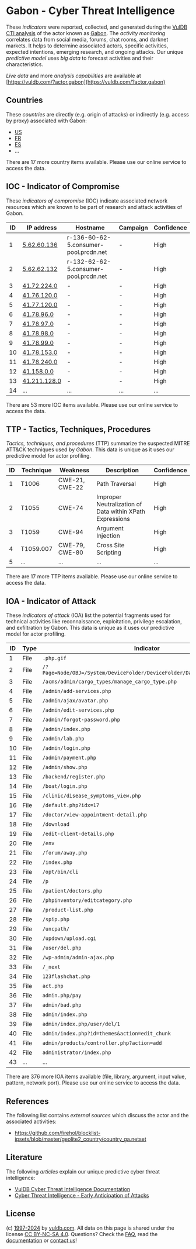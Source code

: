 # Gabon - Cyber Threat Intelligence

These _indicators_ were reported, collected, and generated during the [VulDB CTI analysis](https://vuldb.com/?kb.cti) of the actor known as [Gabon](https://vuldb.com/?actor.gabon). The _activity monitoring_ correlates data from social media, forums, chat rooms, and darknet markets. It helps to determine associated actors, specific activities, expected intentions, emerging research, and ongoing attacks. Our unique _predictive model_ uses _big data_ to forecast activities and their characteristics.

_Live data_ and more _analysis capabilities_ are available at [https://vuldb.com/?actor.gabon](https://vuldb.com/?actor.gabon)

## Countries

These _countries_ are directly (e.g. origin of attacks) or indirectly (e.g. access by proxy) associated with Gabon:

* [US](https://vuldb.com/?country.us)
* [FR](https://vuldb.com/?country.fr)
* [ES](https://vuldb.com/?country.es)
* ...

There are 17 more country items available. Please use our online service to access the data.

## IOC - Indicator of Compromise

These _indicators of compromise_ (IOC) indicate associated network resources which are known to be part of research and attack activities of Gabon.

ID | IP address | Hostname | Campaign | Confidence
-- | ---------- | -------- | -------- | ----------
1 | [5.62.60.136](https://vuldb.com/?ip.5.62.60.136) | r-136-60-62-5.consumer-pool.prcdn.net | - | High
2 | [5.62.62.132](https://vuldb.com/?ip.5.62.62.132) | r-132-62-62-5.consumer-pool.prcdn.net | - | High
3 | [41.72.224.0](https://vuldb.com/?ip.41.72.224.0) | - | - | High
4 | [41.76.120.0](https://vuldb.com/?ip.41.76.120.0) | - | - | High
5 | [41.77.120.0](https://vuldb.com/?ip.41.77.120.0) | - | - | High
6 | [41.78.96.0](https://vuldb.com/?ip.41.78.96.0) | - | - | High
7 | [41.78.97.0](https://vuldb.com/?ip.41.78.97.0) | - | - | High
8 | [41.78.98.0](https://vuldb.com/?ip.41.78.98.0) | - | - | High
9 | [41.78.99.0](https://vuldb.com/?ip.41.78.99.0) | - | - | High
10 | [41.78.153.0](https://vuldb.com/?ip.41.78.153.0) | - | - | High
11 | [41.78.240.0](https://vuldb.com/?ip.41.78.240.0) | - | - | High
12 | [41.158.0.0](https://vuldb.com/?ip.41.158.0.0) | - | - | High
13 | [41.211.128.0](https://vuldb.com/?ip.41.211.128.0) | - | - | High
14 | ... | ... | ... | ...

There are 53 more IOC items available. Please use our online service to access the data.

## TTP - Tactics, Techniques, Procedures

_Tactics, techniques, and procedures_ (TTP) summarize the suspected MITRE ATT&CK techniques used by _Gabon_. This data is unique as it uses our predictive model for actor profiling.

ID | Technique | Weakness | Description | Confidence
-- | --------- | -------- | ----------- | ----------
1 | T1006 | CWE-21, CWE-22 | Path Traversal | High
2 | T1055 | CWE-74 | Improper Neutralization of Data within XPath Expressions | High
3 | T1059 | CWE-94 | Argument Injection | High
4 | T1059.007 | CWE-79, CWE-80 | Cross Site Scripting | High
5 | ... | ... | ... | ...

There are 17 more TTP items available. Please use our online service to access the data.

## IOA - Indicator of Attack

These _indicators of attack_ (IOA) list the potential fragments used for technical activities like reconnaissance, exploitation, privilege escalation, and exfiltration by Gabon. This data is unique as it uses our predictive model for actor profiling.

ID | Type | Indicator | Confidence
-- | ---- | --------- | ----------
1 | File | `.php.gif` | Medium
2 | File | `/?Page=Node/OBJ=/System/DeviceFolder/DeviceFolder/DateTime/Action=Submit` | High
3 | File | `/acms/admin/cargo_types/manage_cargo_type.php` | High
4 | File | `/admin/add-services.php` | High
5 | File | `/admin/ajax/avatar.php` | High
6 | File | `/admin/edit-services.php` | High
7 | File | `/admin/forgot-password.php` | High
8 | File | `/admin/index.php` | High
9 | File | `/admin/lab.php` | High
10 | File | `/admin/login.php` | High
11 | File | `/admin/payment.php` | High
12 | File | `/admin/show.php` | High
13 | File | `/backend/register.php` | High
14 | File | `/boat/login.php` | High
15 | File | `/clinic/disease_symptoms_view.php` | High
16 | File | `/default.php?idx=17` | High
17 | File | `/doctor/view-appointment-detail.php` | High
18 | File | `/download` | Medium
19 | File | `/edit-client-details.php` | High
20 | File | `/env` | Low
21 | File | `/forum/away.php` | High
22 | File | `/index.php` | Medium
23 | File | `/opt/bin/cli` | Medium
24 | File | `/p` | Low
25 | File | `/patient/doctors.php` | High
26 | File | `/phpinventory/editcategory.php` | High
27 | File | `/product-list.php` | High
28 | File | `/spip.php` | Medium
29 | File | `/uncpath/` | Medium
30 | File | `/updown/upload.cgi` | High
31 | File | `/user/del.php` | High
32 | File | `/wp-admin/admin-ajax.php` | High
33 | File | `/_next` | Low
34 | File | `123flashchat.php` | High
35 | File | `act.php` | Low
36 | File | `admin.php/pay` | High
37 | File | `admin/bad.php` | High
38 | File | `admin/index.php` | High
39 | File | `admin/index.php/user/del/1` | High
40 | File | `admin/index.php?id=themes&action=edit_chunk` | High
41 | File | `admin/products/controller.php?action=add` | High
42 | File | `administrator/index.php` | High
43 | ... | ... | ...

There are 376 more IOA items available (file, library, argument, input value, pattern, network port). Please use our online service to access the data.

## References

The following list contains _external sources_ which discuss the actor and the associated activities:

* https://github.com/firehol/blocklist-ipsets/blob/master/geolite2_country/country_ga.netset

## Literature

The following _articles_ explain our unique predictive cyber threat intelligence:

* [VulDB Cyber Threat Intelligence Documentation](https://vuldb.com/?kb.cti)
* [Cyber Threat Intelligence - Early Anticipation of Attacks](https://www.scip.ch/en/?labs.20201022)

## License

(c) [1997-2024](https://vuldb.com/?kb.changelog) by [vuldb.com](https://vuldb.com/?kb.about). All data on this page is shared under the license [CC BY-NC-SA 4.0](https://creativecommons.org/licenses/by-nc-sa/4.0/). Questions? Check the [FAQ](https://vuldb.com/?kb.faq), read the [documentation](https://vuldb.com/?kb) or [contact us](https://vuldb.com/?contact)!
